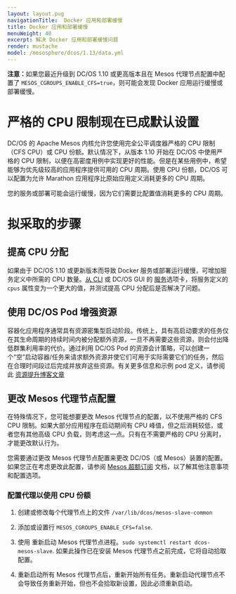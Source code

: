 ```yaml
---
layout: layout.pug
navigationTitle:  Docker 应用和部署缓慢
title: Docker 应用和部署缓慢
menuWeight: 40
excerpt: 解决 Docker 应用和部署缓慢问题
render: mustache
model: /mesosphere/dcos/1.13/data.yml
---
```


<p class="message--note"><strong>注意：</strong>如果您最近升级到 DC/OS 1.10 或更高版本且在 Mesos 代理节点配置中配置了 <code>MESOS_CGROUPS_ENABLE_CFS=true</code>，则可能会发现 Docker 应用运行缓慢或部署缓慢。</p>

# 严格的 CPU 限制现在已成默认设置

DC/OS 的 Apache Mesos 内核允许您使用完全公平调度器严格的 CPU 限制（CFS CPU）或 CPU 份额。默认情况下，从版本 1.10 开始在 DC/OS 中使用严格的 CPU 限制，以便在高密度用例中实现更好的性能。但是在某些用例中，希望能够为优先级较高的应用程序提供可用的 CPU 周期。使用 CPU 份额，DC/OS 可以配置为允许 Marathon 应用程序比原始应用定义消耗更多的 CPU 周期。

您的服务或部署可能会运行缓慢，因为它们需要比配置值消耗更多的 CPU 周期。

# 拟采取的步骤

## 提高 CPU 分配

如果由于 DC/OS  1.10 或更新版本而导致 Docker 服务或部署运行缓慢，可增加服务定义中所需的 CPU 数量。[从 CLI](/mesosphere/dcos/cn/1.13/deploying-services/update-user-service/) 或 DC/OS GUI 的 [服务](/mesosphere/dcos/cn/1.13/gui/services/)选项卡，将服务定义的 `cpus` 属性变为一个更大的值，并测试提高 CPU 分配后是否解决了问题。

## 使用 DC/OS Pod 增强资源

容器化应用程序通常具有资源密集型启动阶段。传统上，具有高启动要求的任务仅在其生命周期的持续时间内被分配额外资源，一旦不再需要这些资源，则会付出降低群集利用率的代价。通过利用 DC/OS Pod 的资源会计策略，可以创建一个“空”启动容器/任务来请求额外资源并使它们可用于实际需要它们的任务，然后在合理时间段过后完成并放弃这些资源。有关更多信息和示例 pod 定义，请参阅此 [资源提升博客文章](https://mesosphere.com/blog/application-jvm-startup/)

## 更改 Mesos 代理节点配置

在特殊情况下，您可能想要更改 Mesos 代理节点的配置，以不使用严格的 CFS CPU 限制。如果大部分应用程序在启动期间有 CPU 峰值，但之后消耗较低，或者您有其他高级 CPU 负载，则考虑这一点。只有在不需要严格的 CPU 分离时，才能更改默认行为。

您需要通过更改 Mesos 代理节点配置来更改 DC/OS（或 Mesos）装置的配置。如果您正在考虑更改此配置，请参阅 [Mesos 超额订阅](http://mesos.apache.org/documentation/latest/oversubscription/) 文档，以了解其他注意事项和配置选项。

### 配置代理以使用 CPU 份额

1. 创建或修改每个代理节点上的文件 `/var/lib/dcos/mesos-slave-common`

1. 添加或设置行 `MESOS_CGROUPS_ENABLE_CFS=false`.

1. 使用  重新启动 Mesos 代理节点进程。`sudo systemctl restart dcos-mesos-slave`. 如果此操作已在安装 Mesos 代理节点之前完成，它将自动拾取配置。

1. 重新启动所有 Mesos 代理节点后，重新开始所有任务。重新启动代理节点不会导致任务重新开始，但也不会拾取新设置，因此必须重新启动。

